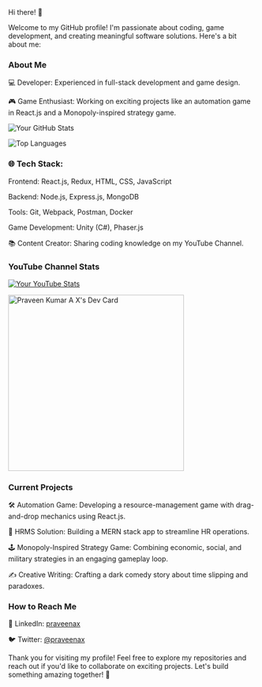 Hi there! 👋

Welcome to my GitHub profile! I'm passionate about coding, game development, and creating meaningful software solutions. Here's a bit about me:

### About Me

💻 Developer: Experienced in full-stack development and game design.

🎮 Game Enthusiast: Working on exciting projects like an automation game in React.js and a Monopoly-inspired strategy game.


![Your GitHub Stats](https://github-readme-stats.vercel.app/api?username=praveenax&show_icons=true&theme=radical)

![Top Languages](https://github-readme-stats.vercel.app/api/top-langs/?username=praveenax&layout=compact&theme=radical)


### 🌐 Tech Stack:

Frontend: React.js, Redux, HTML, CSS, JavaScript

Backend: Node.js, Express.js, MongoDB

Tools: Git, Webpack, Postman, Docker

Game Development: Unity (C#), Phaser.js

📚 Content Creator: Sharing coding knowledge on my YouTube Channel.

### YouTube Channel Stats
[![Your YouTube Stats](https://ytstats.vercel.app/api/channel-stats?channelId=UCJ4upfxhwy-4W-Pr1-axhtw)](https://www.youtube.com/channel/UCJ4upfxhwy-4W-Pr1-axhtw)



<a href="https://app.daily.dev/praveenax"><img src="https://api.daily.dev/devcards/v2/avAULzIhyvm2avAePvlBD.png?r=dal" width="356" alt="Praveen Kumar A X's Dev Card"/></a>

### Current Projects

🛠 Automation Game: Developing a resource-management game with drag-and-drop mechanics using React.js.

💼 HRMS Solution: Building a MERN stack app to streamline HR operations.

🕹 Monopoly-Inspired Strategy Game: Combining economic, social, and military strategies in an engaging gameplay loop.

✍️ Creative Writing: Crafting a dark comedy story about time slipping and paradoxes.

### How to Reach Me

💼 LinkedIn: [praveenax](https://www.linkedin.com/in/praveenax/)

🐦 Twitter: [@praveenax
](https://twitter.com/praveenax)


Thank you for visiting my profile! Feel free to explore my repositories and reach out if you'd like to collaborate on exciting projects. Let's build something amazing together! 🚀
